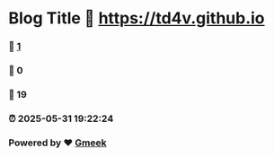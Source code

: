 # Blog Title :link: https://td4v.github.io 
### :page_facing_up: [1](https://td4v.github.io/tag.html) 
### :speech_balloon: 0 
### :hibiscus: 19 
### :alarm_clock: 2025-05-31 19:22:24 
### Powered by :heart: [Gmeek](https://github.com/Meekdai/Gmeek)
